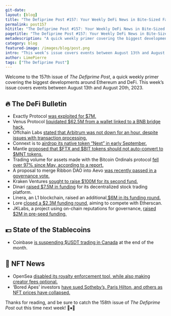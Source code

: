 ```yaml
---
git-date:
layout: [blog]
title: "The Defiprime Post #157: Your Weekly DeFi News in Bite-Sized Fashion"
permalink: post157
h1title: "The Defiprime Post #157: Your Weekly DeFi News in Bite-Sized Fashion"
pagetitle: "The Defiprime Post #157: Your Weekly DeFi News in Bite-Sized Fashion"
metadescription: "A quick weekly primer covering the biggest developments around Ethereum and DeFi. This week’s issue covers events between August 13th and August 20th, 2023"
category: blog
featured-image: /images/blog/post.png
intro: "This week’s issue covers events between August 13th and August 20th, 2023"
author: LimePierre
tags: ["The Defiprime Post"]
---
```


Welcome to the 157th issue of _The Defiprime Post_, a quick weekly primer covering the biggest developments around Ethereum and DeFi. This week’s issue covers events between August 13th and August 20th, 2023.


## 🔥 The DeFi Bulletin

* Exactly Protocol [was exploited for $7M.](https://www.theblock.co/post/246196/exactly-protocol-exploited-7-million-optimism-layer-2-network)
* Venus Protocol [liquidated $62.5M from a wallet linked to a BNB bridge hack.](https://www.theblock.co/post/246291/venus-protocol-liquidates-62-5-million-in-wallet-linked-to-bnb-bridge-hack)
* Offchain Labs [stated that Arbitrum was not down for an hour, despite issues with transaction processing.](https://www.theblock.co/post/246361/offchain-labs-says-arbitrum-wasnt-down-for-an-hour-despite-transaction-issues?utm_source=telegram1&utm_medium=social)
* Connext is to [airdrop its native token “Next” in early September.](https://www.theblock.co/post/245990/connext-token-airdrop)
* Mantle [proposed that $FTX and $BIT tokens should not auto-convert to $MNT tokens.](https://www.theblock.co/post/246224/mantle-ftx-alameda-bit-mnt)
* Trading volume for assets made with the Bitcoin Ordinals protocol [fell over 97% since May, according to a report.](https://www.theblock.co/post/246155/trading-volume-for-bitcoin-ordinals-falls-over-97-since-may-report)
* A proposal to merge Ribbon DAO into Aevo [was recently passed in a governance vote.](https://aevo.mirror.xyz/WQk7bwQoKYAghBzw8yH5IRoW8YUqaMqLzoVxzBL8ilU)
* Kraken Ventures [sought to raise $100M for its second fund.](https://www.theblock.co/post/244616/kraken-ventures-second-fund)
* Dinari [raised $7.5M in funding](https://www.coindesk.com/business/2023/08/15/dinari-raises-75m-for-decentralized-stock-trading-platform/) for its decentralized stock trading platform.
* Linera, an L1 blockchain, raised an additional[ $6M in its funding round.](https://www.coindesk.com/markets/2023/08/16/ex-meta-engineers-layer-1-blockchain-linera-riases-6m-in-new-funding/)
* Lore [closed a $2.3M funding round](https://decrypt.co/152700/lore-wages-war-on-etherscan-with-fresh-2-3m-funding-round), aiming to compete with Etherscan.
* JKLabs, a project using on-chain reputations for governance, [raised $2M in pre-seed funding.](https://www.theblock.co/post/244889/crypto-project-using-on-chain-reputations-for-governance-raises-2-million)


## 💵 State of the Stablecoins

* Coinbase [is suspending $USDT trading in Canada](https://www.theblock.co/post/246069/coinbase-suspending-usdt-trading-in-canada-at-end-of-month) at the end of the month.


## 💎 NFT News

* OpenSea [disabled its royalty enforcement tool, while also making creator fees optional.](https://www.theblock.co/post/246095/opensea-disables-royalty-enforcement-tool-makes-creator-fees-optional)
* ‘Bored Apes’ investors [have sued Sotheby’s, Paris Hilton, and others as NFT prices have collapsed.](https://edition.cnn.com/style/article/bored-apes-sothebys-lawsuit/index.html)

Thanks for reading, and be sure to catch the 158th issue of _The Defiprime Post_ out this time next week! 👋♦️👋